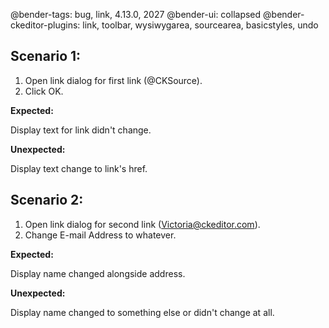 @bender-tags: bug, link, 4.13.0, 2027
@bender-ui: collapsed
@bender-ckeditor-plugins: link, toolbar, wysiwygarea, sourcearea, basicstyles, undo

## Scenario 1:

1. Open link dialog for first link (@CKSource).
1. Click OK.

**Expected:**

Display text for link didn't change.

**Unexpected:**

Display text change to link's href.

## Scenario 2:

1. Open link dialog for second link (Victoria@ckeditor.com).
2. Change E-mail Address to whatever.

**Expected:**

Display name changed alongside address.

**Unexpected:**

Display name changed to something else or didn't change at all.
